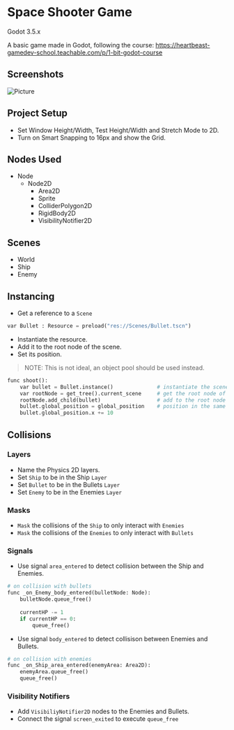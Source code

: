 # Space Shooter Game
Godot 3.5.x

A basic game made in Godot, following the course: https://heartbeast-gamedev-school.teachable.com/p/1-bit-godot-course

## Screenshots

![Picture](./docs/screencapture.jpg)

## Project Setup

- Set Window Height/Width, Test Height/Width and Stretch Mode to 2D.
- Turn on Smart Snapping to 16px and show the Grid.

## Nodes Used

- Node
  - Node2D
    - Area2D
    - Sprite
    - ColliderPolygon2D
    - RigidBody2D
    - VisibilityNotifier2D

## Scenes

- World
- Ship
- Enemy

## Instancing

- Get a reference to a `Scene`

```py
var Bullet : Resource = preload("res://Scenes/Bullet.tscn")
```

- Instantiate the resource.
- Add it to the root node of the scene.
- Set its position.
  
> NOTE: This is not ideal, an object pool should be used instead.

```py
func shoot():
	var bullet = Bullet.instance()				# instantiate the scene
	var rootNode = get_tree().current_scene 	# get the root node of the main scene
	rootNode.add_child(bullet)					# add to the root node
	bullet.global_position = global_position	# position in the same place as the ship
	bullet.global_position.x += 10
```

## Collisions

### Layers

- Name the Physics 2D layers.
- Set `Ship` to be in the Ship `Layer`
- Set `Bullet` to be in the Bullets `Layer`
- Set `Enemy` to be in the Enemies `Layer`

### Masks

- `Mask` the collisions of the `Ship` to only interact with `Enemies`
- `Mask` the collisions of the `Enemies` to only interact with `Bullets`
  
### Signals

- Use signal `area_entered` to detect collision between the Ship and Enemies.

```py
# on collision with bullets
func _on_Enemy_body_entered(bulletNode: Node):
	bulletNode.queue_free()
	
	currentHP -= 1
	if currentHP == 0:
		queue_free()
```

- Use signal `body_entered` to detect collisison between Enemies and Bullets.

```py
# on collision with enemies
func _on_Ship_area_entered(enemyArea: Area2D):
	enemyArea.queue_free()
	queue_free()
```

### Visibility Notifiers

- Add `VisibiliyNotifier2D` nodes to the Enemies and Bullets.
- Connect the signal `screen_exited` to execute `queue_free`